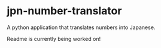 # jpn-number-translator
A python application that translates numbers into Japanese. 

Readme is currently being worked on!
